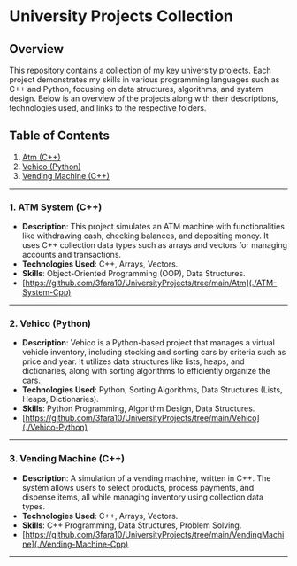 # University Projects Collection

## Overview
This repository contains a collection of my key university projects. Each project demonstrates my skills in various programming languages such as C++ and Python, focusing on data structures, algorithms, and system design. Below is an overview of the projects along with their descriptions, technologies used, and links to the respective folders.

## Table of Contents
1. [Atm (C++)](#atm-system-c)
2. [Vehico (Python)](#vehico-python)
3. [Vending Machine (C++)](#vending-machine-c)

---

### 1. ATM System (C++)
   - **Description**: This project simulates an ATM machine with functionalities like withdrawing cash, checking balances, and depositing money. It uses C++ collection data types such as arrays and vectors for managing accounts and transactions.
   - **Technologies Used**: C++, Arrays, Vectors.
   - **Skills**: Object-Oriented Programming (OOP), Data Structures.
   - [https://github.com/3fara10/UniversityProjects/tree/main/Atm](./ATM-System-Cpp)

---

### 2. Vehico (Python)
   - **Description**: Vehico is a Python-based project that manages a virtual vehicle inventory, including stocking and sorting cars by criteria such as price and year. It utilizes data structures like lists, heaps, and dictionaries, along with sorting algorithms to efficiently organize the cars.
   - **Technologies Used**: Python, Sorting Algorithms, Data Structures (Lists, Heaps, Dictionaries).
   - **Skills**: Python Programming, Algorithm Design, Data Structures.
   - [https://github.com/3fara10/UniversityProjects/tree/main/Vehico](./Vehico-Python)

---

### 3. Vending Machine (C++)
   - **Description**: A simulation of a vending machine, written in C++. The system allows users to select products, process payments, and dispense items, all while managing inventory using collection data types.
   - **Technologies Used**: C++, Arrays, Vectors.
   - **Skills**: C++ Programming, Data Structures, Problem Solving.
   - [https://github.com/3fara10/UniversityProjects/tree/main/VendingMachine](./Vending-Machine-Cpp)

---

